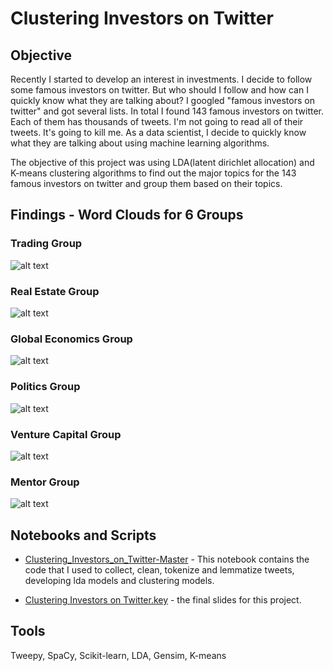 # Clustering Investors on Twitter
## Objective
Recently I started to develop an interest in investments. I decide to follow some famous investors on twitter. But who should I follow and how can I quickly know what they are talking about? I googled "famous investors on twitter" and got several lists. In total I found 143 famous investors on twitter. Each of them has thousands of tweets. I'm not going to read all of their tweets. It's going to kill me. As a data scientist, I decide to quickly know what they are talking about using machine learning algorithms. 

The objective of this project was using LDA(latent dirichlet allocation) and K-means clustering algorithms to find out the major topics for the 143 famous investors on twitter and group them based on their topics.

## Findings - Word Clouds for 6 Groups
### Trading Group
![alt text](https://github.com/tongwu21/Data-Science-Projects/blob/master/Clustering%20Investors%20on%20Twitter/word_cloud/Trading.png)

### Real Estate Group
![alt text](https://github.com/tongwu21/Data-Science-Projects/blob/master/Clustering%20Investors%20on%20Twitter/word_cloud/Real%20Estate.png)

### Global Economics Group
![alt text](https://github.com/tongwu21/Data-Science-Projects/blob/master/Clustering%20Investors%20on%20Twitter/word_cloud/Global%20Economics.png)

### Politics Group
![alt text](https://github.com/tongwu21/Data-Science-Projects/blob/master/Clustering%20Investors%20on%20Twitter/word_cloud/Politics.png)

### Venture Capital Group
![alt text](https://github.com/tongwu21/Data-Science-Projects/blob/master/Clustering%20Investors%20on%20Twitter/word_cloud/Venture%20Capitals.png)

### Mentor Group
![alt text](https://github.com/tongwu21/Data-Science-Projects/blob/master/Clustering%20Investors%20on%20Twitter/word_cloud/Mentors.png)

## Notebooks and Scripts
- [Clustering_Investors_on_Twitter-Master](https://github.com/tongwu21/Data-Science-Projects/blob/master/Clustering%20Investors%20on%20Twitter/Clustering_Investors_on_Twitter-Master.ipynb) - This notebook contains the code that I used to collect, clean, tokenize and lemmatize tweets, developing lda models and clustering models. 

- [Clustering Investors on Twitter.key](https://github.com/tongwu21/Data-Science-Projects/blob/master/Clustering%20Investors%20on%20Twitter/Clustering%20Investors%20on%20Twitter.key) - the final slides for this project.

## Tools
Tweepy, SpaCy, Scikit-learn, LDA, Gensim, K-means
